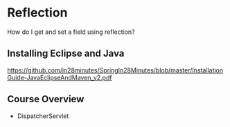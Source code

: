 # Reflection
How do I get and set a field using reflection?

## Installing Eclipse and Java
https://github.com/in28minutes/SpringIn28Minutes/blob/master/InstallationGuide-JavaEclipseAndMaven_v2.pdf

## Course Overview
- DispatcherServlet
